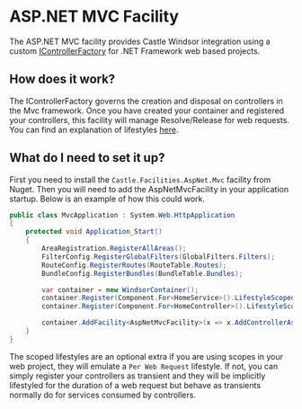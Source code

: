 # ASP.NET MVC Facility

The ASP.NET MVC facility provides Castle Windsor integration using a custom [IControllerFactory](https://msdn.microsoft.com/en-us/library/system.web.mvc.icontrollerfactory(v=vs.118).aspx) for .NET Framework web based projects.

## How does it work?

The IControllerFactory governs the creation and disposal on controllers in the Mvc framework. Once you have created
your container and registered your controllers, this facility will manage Resolve/Release for web requests. You
can find an explanation of lifestyles [here](aspnet-lifestyles.md).

## What do I need to set it up?

First you need to install the `Castle.Facilities.AspNet.Mvc` facility from Nuget. Then you will need to add the AspNetMvcFacility in your application startup. 
Below is an example of how this could work.

```csharp
public class MvcApplication : System.Web.HttpApplication
{
	protected void Application_Start()
	{
		AreaRegistration.RegisterAllAreas();
		FilterConfig.RegisterGlobalFilters(GlobalFilters.Filters);
		RouteConfig.RegisterRoutes(RouteTable.Routes);
		BundleConfig.RegisterBundles(BundleTable.Bundles);

		var container = new WindsorContainer();
		container.Register(Component.For<HomeService>().LifestyleScoped()); // <- `Per Web Request`
		container.Register(Component.For<HomeController>().LifestyleScoped()); // <- `Per Web Request`

		container.AddFacility<AspNetMvcFacility>(x => x.AddControllerAssembly<MvcApplication>().WithLifestyleScopedPerWebRequest());
	}
}
```

The scoped lifestyles are an optional extra if you are using scopes in your web project, they will emulate a `Per Web Request` 
lifestyle. If not, you can simply register your controllers as transient and they will be implicitly lifestyled for the 
duration of a web request but behave as transients normally do for services consumed by controllers.

